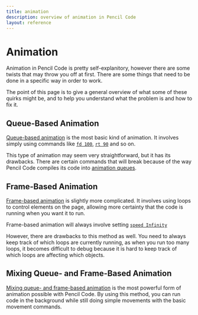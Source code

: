 ```yaml
---
title: animation
description: overview of animation in Pencil Code
layout: reference
---
```


# Animation

Animation in Pencil Code is pretty self-explanitory, however there are some twists that may throw you off at first. There are some things that need to be done in a specific way in order to work. 

The point of this page is to give a general overview of what some of these quirks might be, and to help you understand what the problem is and how to fix it. 

## Queue-Based Animation

[Queue-based animation](qanimation.html) is the most basic kind of animation. It involves simply using commands like [`fd 100`](fd.html), [`rt 90`](rt.html) and so on. 

This type of animation may seem very straightforward, but it has its drawbacks. There are certain commands that will break because of the way Pencil Code compiles its code into [animation queues](animationqueues.html). 

## Frame-Based Animation

[Frame-based animation](fanimation.html) is slightly more complicated. It involves using loops to control elements on the page, allowing more certainty that the code is running when you want it to run. 

Frame-based animation will always involve setting [`speed Infinity`](fanimation.html)

However, there are drawbacks to this method as well. You need to always keep track of which loops are currently running, as when you run too many loops, it becomes difficult to debug because it is hard to keep track of which loops are affecting which objects. 

## Mixing Queue- and Frame-Based Animation

[Mixing queue- and frame-based animation](qfanimation.html) is the most powerful form of animation possible with Pencil Code. By using this method, you can run code in the background while still doing simple movements with the basic movement commands. 
